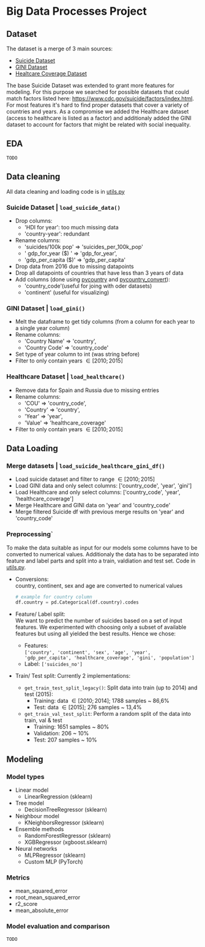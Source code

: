 # Big Data Processes Project

## Dataset

The dataset is a merge of 3 main sources:

- [Suicide Dataset](https://www.kaggle.com/datasets/russellyates88/suicide-rates-overview-1985-to-2016)
- [GINI Dataset](https://data.worldbank.org/indicator/SI.POV.GINI?end=2021&most_recent_value_desc=true&start=2021&view=map)
- [Healtcare Coverage Dataset](https://stats.oecd.org/Index.aspx?ThemeTreeId=9)

The base Suicide Dataset was extended to grant more features for modeling.
For this purpose we searched for possible datasets that could match factors listed here: https://www.cdc.gov/suicide/factors/index.html.
For most features it's hard to find proper datasets that cover a variety of countries and years.
As a compromise we added the Healthcare dataset (access to healthcare is listed as a factor) and additionaly added the GINI dataset to account for factors that might be related with social inequality.

## EDA

`TODO`

## Data cleaning

All data cleaning and loading code is in [utils.py](mental_health/utils.py)

### Suicide Dataset | `load_suicide_data()`

- Drop columns:
  - 'HDI for year': too much missing data
  - 'country-year': redundant
- Rename columns:
  - 'suicides/100k pop' => 'suicides_per_100k_pop'
  - ' gdp_for_year ($) ' => 'gdp_for_year',
  - 'gdp_per_capita ($)' => 'gdp_per_capita'
- Drop data from 2016 due to missing datapoints
- Drop all datapoints of countries that have less than 3 years of data
- Add columns (done using [pycountry](https://pypi.org/project/pycountry/) and [pycountry_convert](https://pypi.org/project/pycountry-convert/)):
  - 'country_code'(useful for joing with oder datasets)
  - 'continent' (useful for visualizing)

### GINI Dataset | `load_gini()`

- Melt the dataframe to get tidy columns (from a column for each year to a single year column)
- Rename columns:
  - 'Country Name' => 'country',
  - 'Country Code' => 'country_code'
- Set type of year column to int (was string before)
- Filter to only contain years $\in [2010; 2015]$

### Healthcare Dataset | `load_healthcare()`

- Remove data for Spain and Russia due to missing entries
- Rename columns:
  - 'COU' => 'country_code',
  - 'Country' => 'country',
  - 'Year' => 'year',
  - 'Value' => 'healthcare_coverage'
- Filter to only contain years $\in [2010; 2015]$

## Data Loading

### Merge datasets | `load_suicide_healthcare_gini_df()`

- Load suicide dataset and filter to range $\in [2010; 2015]$
- Load GINI data and only select columns: ['country_code', 'year', 'gini']
- Load Healthcare and only select columns: ['country_code', 'year', 'healthcare_coverage']
- Merge Healthcare and GINI data on 'year' and 'country_code'
- Merge filtered Suicide df with previous merge results on 'year' and 'country_code'

### Preprocessing`

To make the data suitable as input for our models some columns have to be converted to numerical values. Additionaly the data has to be separated into feature and label parts and split into a train, valdiation and test set.
Code in [utils.py](mental_health/utils.py).

- Conversions:  
  country, continent, sex and age are converted to numerical values
  ```python
  # example for country column
  df.country = pd.Categorical(df.country).codes
  ```
- Feature/ Label split:  
   We want to predict the number of suicides based on a set of input features. We experimented with choosing only a subset of available features but using all yielded the best results. Hence we chose:

  - Features:  
     `['country', 'continent', 'sex', 'age', 'year',
'gdp_per_capita', 'healthcare_coverage', 'gini', 'population']`
  - Label: `['suicides_no']`

- Train/ Test split:
  Currently 2 implementations:
  - `get_train_test_split_legacy()`:
    Split data into train (up to 2014) and test (2015):
    - Training: data $\in [2010; 2014]$; 1788 samples ~ 86,6%
    - Test: data $\in [2015]$; 276 samples ~ 13,4%
  - `get_train_val_test_split`:
    Perform a random split of the data into train, val & test
    - Training: 1651 samples ~ 80%
    - Validation: 206 ~ 10%
    - Test: 207 samples ~ 10%

## Modeling

### Model types

- Linear model
  - LinearRegression (sklearn)
- Tree model
  - DecisionTreeRegressor (sklearn)
- Neighbour model
  - KNeighborsRegressor (sklearn)
- Ensemble methods
  - RandomForestRegressor (sklearn)
  - XGBRegressor (xgboost.sklearn)
- Neural networks
  - MLPRegressor (sklearn)
  - Custom MLP (PyTorch)

### Metrics

- mean_squared_error
- root_mean_squared_error
- r2_score
- mean_absolute_error

### Model evaluation and comparison

`TODO`
